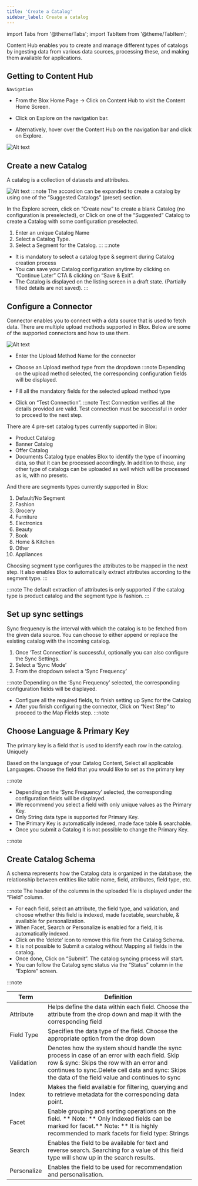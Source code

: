 ```yaml
---
title: 'Create a Catalog'
sidebar_label: Create a catalog
---
```

import Tabs from '@theme/Tabs';
import TabItem from '@theme/TabItem';
<head>
  <title>I</title>
  <meta
    name="description"
    content="Content Hub enables you to create and manage different types of catalogs by ingesting data from various data sources, processing these, and making them available for applications."
  />
</head>

Content Hub enables you to create and manage different types of catalogs by ingesting data from various data sources, processing these, and making them available for applications.

## Getting to Content Hub

`Navigation`

* From the Blox Home Page &rarr; Click on Content Hub to visit the Content Home Screen. 

* Click on Explore on the navigation bar.

* Alternatively, hover over the Content Hub on the navigation bar and click on Explore.

![Alt text]( https://support.getblox.ai/wp-content/uploads/2022/08/contn.png "a title")
## Create a new Catalog 

A catalog is a collection of datasets and attributes.

![Alt text]( https://support.getblox.ai/wp-content/uploads/2022/08/explore-home-1024x574.png "a title")
:::note
The accordion can be expanded to create a catalog by using one of the  “Suggested Catalogs” (preset) section.

In the Explore screen, click on “Create new” to create a blank Catalog (no configuration is preselected), or Click on one of the “Suggested” Catalog to create a Catalog with some configuration preselected.
1. Enter an unique Catalog Name
2. Select a Catalog Type.
3. Select a Segment for the Catalog.
:::
:::note
* It is mandatory to select a catalog type & segment during Catalog creation process
* You can save your Catalog configuration anytime by clicking on “Continue Later” CTA & clicking on “Save & Exit”. 
* The Catalog is displayed on the listing screen in a draft state. (Partially filled details are not saved).
:::
## Configure a Connector
 
Connector enables you to connect with a data source that is used to fetch data. There are multiple upload methods supported in Blox. Below are some of the supported connectors and how to use them.

![Alt text]( https://support.getblox.ai/wp-content/uploads/2022/08/configure-a-connector.png "a title")

* Enter the Upload Method Name for the connector
* Choose an Upload method type from the dropdown
:::note
Depending on the upload method selected, the corresponding configuration fields will be displayed.

* Fill all the mandatory fields for the selected upload method type
* Click on “Test Connection”.
:::note
Test Connection verifies all the details provided are valid. Test connection must be successful in order to proceed to the next step.

There are 4 pre-set  catalog types currently supported in Blox:

* Product Catalog 
* Banner Catalog 
* Offer Catalog 
* Documents 
Catalog type enables Blox to identify the type of incoming data, so that it can be processed accordingly. In addition to these, any other type of catalogs can be uploaded as well which will be processed as is, with no presets.



And there are  segments types currently supported in Blox:

1. Default/No Segment 
2. Fashion 
3. Grocery 
4. Furniture 
5. Electronics 
6. Beauty 
7. Book 
8. Home & Kitchen 
9. Other 
10. Appliances

Choosing segment type configures the attributes to be mapped in the next step. It also enables Blox to automatically extract attributes according to the segment type.
:::

:::note
The default extraction of attributes is only supported if the catalog type is product catalog and the segment type is fashion.
:::
## Set up sync settings 


Sync frequency is the interval with which the catalog is to be fetched from the given data source. You can choose to either append or replace the existing catalog with the incoming catalog.

1. Once ‘Test Connection’ is successful, optionally you can also configure the Sync Settings.
2. Select a ‘Sync Mode’
3. From the dropdown select a ‘Sync Frequency’

:::note
Depending on the ‘Sync Frequency’ selected, the corresponding configuration fields will be displayed.

* Configure all the required fields, to finish setting up Sync for the Catalog
* After you finish configuring the connector, Click on “Next Step” to proceed to the Map Fields step.
:::note
## Choose Language & Primary Key

The primary key is a field that is used to identify each row in the catalog. Uniquely 

Based on the language of your Catalog Content, Select all applicable Languages.
Choose the field that you would like to set as the primary key

:::note
- Depending on the ‘Sync Frequency’ selected, the corresponding configuration fields will be displayed.
- We recommend you select a field with only unique values as the Primary Key. 
- Only String data type is supported for Primary Key.
- The Primary Key is automatically indexed, made face table & searchable. 
- Once you submit a Catalog it is not possible to change the Primary Key. 

:::note
## Create Catalog Schema 

A schema represents how the Catalog data is organized in the database; the relationship between entities like table name, field, attributes, field type, etc.

:::note
The header of the columns in the uploaded file is displayed under the “Field” column.
- For each field, select an attribute, the field type, and validation, and choose whether this field is indexed, made facetable, searchable, & available for personalization.
- When Facet, Search or Personalize is enabled for a field, it is automatically indexed.
- Click on the ‘delete’ icon to remove this file from the Catalog Schema.
- It is not possible to Submit a catalog without Mapping all fields in the catalog.
- Once done, Click on “Submit”. The catalog syncing process will start.
- You can follow the Catalog sync status via the “Status” column in the “Explore” screen.

:::note

| Term   | Definition | 
| ---------- | -------- | 
| Attribute   | Helps define the data within each field. Choose the attribute from the drop down and map it with the corresponding field     |
| Field Type | Specifies the data type of the field. Choose the appropriate option from the drop down       |  
| Validation | Denotes how the system should handle the sync process in case of an error with each field. Skip row & sync: Skips the row with an error and continues to sync.Delete cell data and sync: Skips the data of the field value and continues to sync     |  
| Index | Makes the field available for filtering, querying and to retrieve metadata for the corresponding data point.       |  
| Facet | 	Enable grouping and sorting operations on the field. ** Note: ** Only Indexed fields can be marked for facet.** Note: ** It is highly recommended to mark facets for field type: Strings      |  
| Search | Enables the field to be available for text and reverse search. Searching for a value of this field type will show up in the search results.      |  
| Personalize |   Enables the field to be used for recommendation and personalisation.     |  



